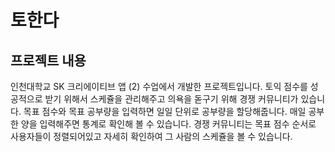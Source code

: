 # 토한다

## 프로젝트 내용

인천대학교 SK 크리에이티브 앱 (2) 수업에서 개발한 프로젝트입니다. 토익 점수를 성공적으로 받기 위해서 스케쥴을 관리해주고 의욕을 돋구기 위해 경쟁 커뮤니티가 있습니다. 목표 점수와 목표 공부량을 입력하면 일일 단위로 공부량을 할당해줍니다. 매일 공부한 양을 입력해주면 통계로 확인해 볼 수 있습니다. 경쟁 커뮤니티는 목표 점수 순서로 사용자들이 정렬되어있고 자세히 확인하여 그 사람의 스케쥴을 볼 수 있습니다.